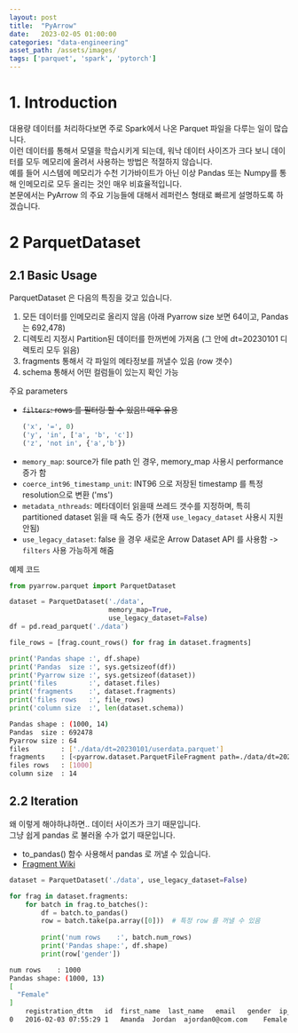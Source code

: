 ```yaml
---
layout: post
title:  "PyArrow"
date:   2023-02-05 01:00:00
categories: "data-engineering"
asset_path: /assets/images/
tags: ['parquet', 'spark', 'pytorch']
---
```



# 1. Introduction

대용량 데이터를 처리하다보면 주로 Spark에서 나온 Parquet 파일을 다루는 일이 많습니다.<br> 
이런 데이터를 통해서 모델을 학습시키게 되는데, 워낙 데이터 사이즈가 크다 보니 데이터를 모두 메모리에 올려서 사용하는 방법은 적절하지 않습니다. <br> 
예를 들어 시스템에 메모리가 수천 기가바이트가 아닌 이상 Pandas 또는 Numpy를 통해 인메모리로 모두 올리는 것인 매우 비효율적입니다.<br>
본문에서는 PyArrow 의 주요 기능들에 대해서 레퍼런스 형태로 빠르게 설명하도록 하겠습니다. 




# 2 ParquetDataset

## 2.1 Basic Usage

ParquetDataset 은 다음의 특징을 갖고 있습니다. 

1. 모든 데이터를 인메모리로 올리지 않음 (아래 Pyarrow size 보면 64이고, Pandas는 692,478)
2. 디렉토리 지정시 Partition된 데이터를 한꺼번에 가져옴 (그 안에 dt=20230101 디렉토리 모두 읽음)
3. fragments 통해서 각 파일의 메타정보를 꺼낼수 있음 (row 갯수)
4. schema 통해서 어떤 컬럼들이 있는지 확인 가능

주요 parameters
 - ~~`filters`: rows 를 필터링 할 수 있음!! 매우 유용~~<br>
   ```python
   ('x', '=', 0)
   ('y', 'in', ['a', 'b', 'c'])
   ('z', 'not in', {'a','b'})
   ```
 - `memory_map`: source가 file path 인 경우, memory_map 사용시 performance 증가 함
 - `coerce_int96_timestamp_unit`: INT96 으로 저장된 timestamp 를 특정 resolution으로 변환 ('ms')
 - `metadata_nthreads`: 메타데이터 읽을때 쓰레드 갯수를 지정하며, 특히 partitioned dataset 읽을 때 속도 증가 (현재 `use_legacy_dataset` 사용시 지원 안됨)
 - `use_legacy_dataset`: false 을 경우 새로운 Arrow Dataset API 를 사용함 -> `filters` 사용 가능하게 해줌
 

예제 코드

```python
from pyarrow.parquet import ParquetDataset

dataset = ParquetDataset('./data',
                         memory_map=True,                         
                         use_legacy_dataset=False)
df = pd.read_parquet('./data')

file_rows = [frag.count_rows() for frag in dataset.fragments]

print('Pandas shape :', df.shape)
print('Pandas  size :', sys.getsizeof(df))
print('Pyarrow size :', sys.getsizeof(dataset))
print('files        :', dataset.files)
print('fragments    :', dataset.fragments)
print('files rows   :', file_rows)
print('column size  :', len(dataset.schema))
```

```bash
Pandas shape : (1000, 14)
Pandas  size : 692478
Pyarrow size : 64
files        : ['./data/dt=20230101/userdata.parquet']
fragments    : [<pyarrow.dataset.ParquetFileFragment path=./data/dt=20230101/userdata.parquet partition=[dt=20230101]>]
files rows   : [1000]
column size  : 14
```

## 2.2 Iteration

왜 이렇게 해야하냐하면.. 데이터 사이즈가 크기 때문입니다. <br> 
그냥 쉽게  pandas 로 불러올 수가 없기 때문입니다. 

 - to_pandas() 함수 사용해서 pandas 로 꺼낼 수 있습니다. 
 - [Fragment Wiki](https://arrow.apache.org/docs/python/generated/pyarrow.dataset.Fragment.html)

```python
dataset = ParquetDataset('./data', use_legacy_dataset=False)

for frag in dataset.fragments:
    for batch in frag.to_batches():
        df = batch.to_pandas()
        row = batch.take(pa.array([0]))  # 특정 row 를 꺼낼 수 있음
        
        print('num rows    :', batch.num_rows)
        print('Pandas shape:', df.shape)
        print(row['gender'])
```

```bash
num rows    : 1000
Pandas shape: (1000, 13)
[
  "Female"
]
	registration_dttm	id	first_name	last_name	email	gender	ip_address	cc	country	birthdate	salary	title	comments
0	2016-02-03 07:55:29	1	Amanda	Jordan	ajordan0@com.com	Female	1.197.201.2	6759521864920116	Indonesia	3/8/1971	49756.53	Internal Auditor	1E+02
```